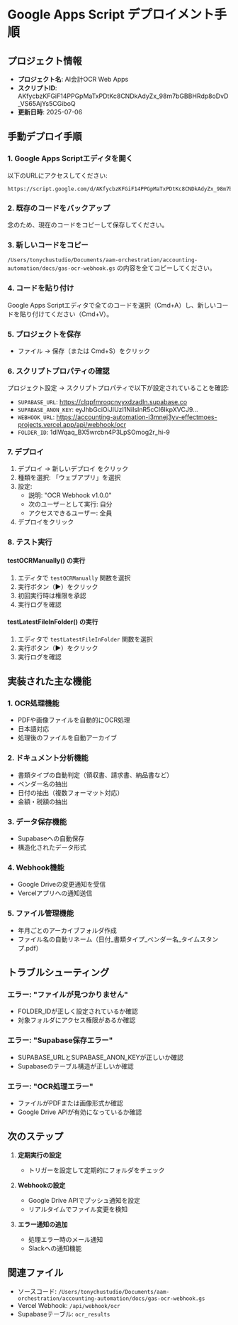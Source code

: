 # Google Apps Script デプロイメント手順

## プロジェクト情報
- **プロジェクト名**: AI会計OCR Web Apps
- **スクリプトID**: AKfycbzKFGiF14PPGpMaTxPDtKc8CNDkAdyZx_98m7bGBBHRdp8oDvD_VS65AjYs5CGiboQ
- **更新日時**: 2025-07-06

## 手動デプロイ手順

### 1. Google Apps Scriptエディタを開く
以下のURLにアクセスしてください:
```
https://script.google.com/d/AKfycbzKFGiF14PPGpMaTxPDtKc8CNDkAdyZx_98m7bGBBHRdp8oDvD_VS65AjYs5CGiboQ/edit
```

### 2. 既存のコードをバックアップ
念のため、現在のコードをコピーして保存してください。

### 3. 新しいコードをコピー
`/Users/tonychustudio/Documents/aam-orchestration/accounting-automation/docs/gas-ocr-webhook.gs` の内容を全てコピーしてください。

### 4. コードを貼り付け
Google Apps Scriptエディタで全てのコードを選択（Cmd+A）し、新しいコードを貼り付けてください（Cmd+V）。

### 5. プロジェクトを保存
- ファイル → 保存（または Cmd+S）をクリック

### 6. スクリプトプロパティの確認
プロジェクト設定 → スクリプトプロパティで以下が設定されていることを確認:
- `SUPABASE_URL`: https://clqpfmroqcnvyxdzadln.supabase.co
- `SUPABASE_ANON_KEY`: eyJhbGciOiJIUzI1NiIsInR5cCI6IkpXVCJ9...
- `WEBHOOK_URL`: https://accounting-automation-i3mnej3yv-effectmoes-projects.vercel.app/api/webhook/ocr
- `FOLDER_ID`: 1dlWqaq_BX5wrcbn4P3LpSOmog2r_hi-9

### 7. デプロイ
1. デプロイ → 新しいデプロイ をクリック
2. 種類を選択: 「ウェブアプリ」を選択
3. 設定:
   - 説明: "OCR Webhook v1.0.0"
   - 次のユーザーとして実行: 自分
   - アクセスできるユーザー: 全員
4. デプロイをクリック

### 8. テスト実行

#### testOCRManually() の実行
1. エディタで `testOCRManually` 関数を選択
2. 実行ボタン（▶）をクリック
3. 初回実行時は権限を承認
4. 実行ログを確認

#### testLatestFileInFolder() の実行
1. エディタで `testLatestFileInFolder` 関数を選択
2. 実行ボタン（▶）をクリック
3. 実行ログを確認

## 実装された主な機能

### 1. OCR処理機能
- PDFや画像ファイルを自動的にOCR処理
- 日本語対応
- 処理後のファイルを自動アーカイブ

### 2. ドキュメント分析機能
- 書類タイプの自動判定（領収書、請求書、納品書など）
- ベンダー名の抽出
- 日付の抽出（複数フォーマット対応）
- 金額・税額の抽出

### 3. データ保存機能
- Supabaseへの自動保存
- 構造化されたデータ形式

### 4. Webhook機能
- Google Driveの変更通知を受信
- Vercelアプリへの通知送信

### 5. ファイル管理機能
- 年月ごとのアーカイブフォルダ作成
- ファイル名の自動リネーム（日付_書類タイプ_ベンダー名_タイムスタンプ.pdf）

## トラブルシューティング

### エラー: "ファイルが見つかりません"
- FOLDER_IDが正しく設定されているか確認
- 対象フォルダにアクセス権限があるか確認

### エラー: "Supabase保存エラー"
- SUPABASE_URLとSUPABASE_ANON_KEYが正しいか確認
- Supabaseのテーブル構造が正しいか確認

### エラー: "OCR処理エラー"
- ファイルがPDFまたは画像形式か確認
- Google Drive APIが有効になっているか確認

## 次のステップ

1. **定期実行の設定**
   - トリガーを設定して定期的にフォルダをチェック

2. **Webhookの設定**
   - Google Drive APIでプッシュ通知を設定
   - リアルタイムでファイル変更を検知

3. **エラー通知の追加**
   - 処理エラー時のメール通知
   - Slackへの通知機能

## 関連ファイル
- ソースコード: `/Users/tonychustudio/Documents/aam-orchestration/accounting-automation/docs/gas-ocr-webhook.gs`
- Vercel Webhook: `/api/webhook/ocr`
- Supabaseテーブル: `ocr_results`
